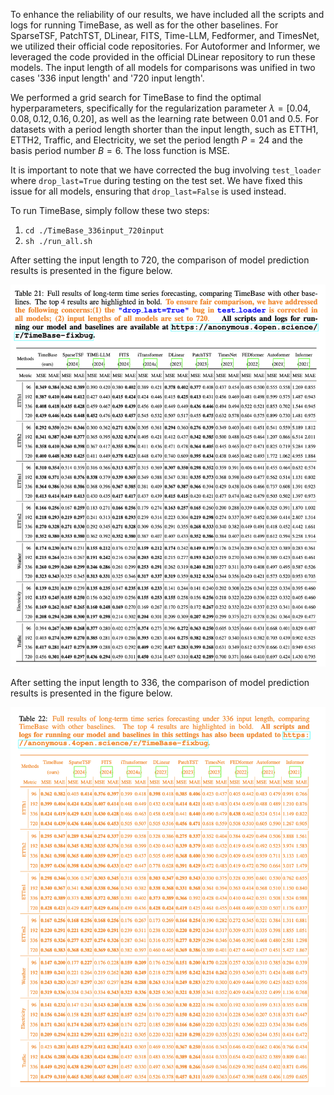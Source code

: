 To enhance the reliability of our results, we have included all the scripts and logs for running TimeBase, as well as for the other baselines. For SparseTSF, PatchTST, DLinear, FITS, Time-LLM, Fedformer, and TimesNet, we utilized their official code repositories. For Autoformer and Informer, we leveraged the code provided in the official DLinear repository to run these models. The input length of all models for comparisons was unified in two cases '336 input length' and '720 input length'.

We performed a grid search for TimeBase to find the optimal hyperparameters, specifically for the regularization parameter $\lambda = [0.04, 0.08, 0.12, 0.16, 0.20]$, as well as the learning rate between 0.01 and 0.5. For datasets with a period length shorter than the input length, such as ETTH1, ETTH2, Traffic, and Electricity, we set the period length $P = 24$ and the basis period number $B = 6$. The loss function is MSE.


It is important to note that we have corrected the bug involving `test_loader` where `drop_last=True` during testing on the test set. We have fixed this issue for all models, ensuring that `drop_last=False` is used instead.

To run TimeBase, simply follow these two steps:
1. `cd ./TimeBase_336input_720input`
2. `sh ./run_all.sh`

After setting the input length to 720, the comparison of model prediction results is presented in the figure below.



![img](README.assets/a201ba80484a939aed4773568d8da7c5_720.png)



After setting the input length to 336, the comparison of model prediction results is presented in the figure below.

![img](README.assets/85047b0da0594eeb09af054577b76636_720.png)